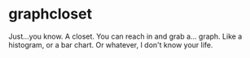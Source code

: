 # graphcloset

Just...you know.  A closet.  You can reach in and grab a... graph.  Like a histogram, or a bar chart.  Or whatever, I don't know your life.